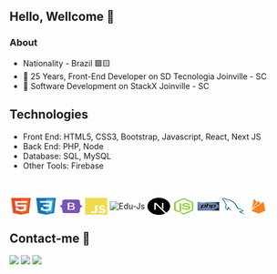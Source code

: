 ## Hello, Wellcome 👋

### About
- Nationality - Brazil 🟩🟨
- 🔭 25 Years, Front-End Developer on SD Tecnologia Joinville - SC
- 📘 Software Development on StackX Joinville - SC


## Technologies

- Front End: HTML5, CSS3, Bootstrap, Javascript, React, Next JS
- Back End: PHP, Node
- Database: SQL, MySQL
- Other Tools: Firebase
<br />
<div style="display: inline_block"><br>
  <img align="center" alt="Edu-HTML" height="30" width="40" src="https://raw.githubusercontent.com/devicons/devicon/master/icons/html5/html5-original.svg">
  <img align="center" alt="Edu-CSS" height="30" width="40" src="https://raw.githubusercontent.com/devicons/devicon/master/icons/css3/css3-original.svg">
  <img align="center" alt="Edu-CSS" height="30" width="40" src="https://github.com/devicons/devicon/blob/master/icons/bootstrap/bootstrap-plain.svg">
  <img align="center" alt="Edu-Js" height="30" width="40" src="https://raw.githubusercontent.com/devicons/devicon/master/icons/javascript/javascript-plain.svg">
  <img align="center" alt="Edu-Js" height="30" width="40" src="https://raw.githubusercontent.com/devicons/devicon/master/icons/reactjs/reactjs-plain.svg">
  <img align="center" alt="Edu-Js" height="30" width="40" src="https://raw.githubusercontent.com/devicons/devicon/master/icons/nextjs/nextjs-plain.svg"> 
  <img align="center" alt="Edu-Js" height="30" width="40" src="https://raw.githubusercontent.com/devicons/devicon/master/icons/nodejs/nodejs-plain.svg">
  <img align="center" alt="Edu-Js" height="30" width="40" src="https://github.com/devicons/devicon/blob/master/icons/php/php-original.svg">
  <img align="center" alt="Edu-Js" height="30" width="40" src="https://github.com/devicons/devicon/blob/master/icons/mysql/mysql-original.svg">
  <img align="center" alt="Edu-Js" height="30" width="40" src="https://raw.githubusercontent.com/devicons/devicon/master/icons/firebase/firebase-plain.svg">
</div>

## Contact-me 📣

<div>
 <a href="https://discord.com/channels/@me/eduardobertozi#7174" target="_blank"><img src="https://img.shields.io/badge/Discord-7289DA?style=for-the-badge&logo=discord&logoColor=white" target="_blank"></a> 
  <a href = "mailto:edu.desenvolvedorweb@gmail.com"><img src="https://img.shields.io/badge/Gmail-D14836?style=for-the-badge&logo=gmail&logoColor=white" target="_blank"></a>
  <a href="https://www.linkedin.com/in/eduardo-bertozi" target="_blank"><img src="https://img.shields.io/badge/-LinkedIn-%230077B5?style=for-the-badge&logo=linkedin&logoColor=white" target="_blank"></a>   
</div>
